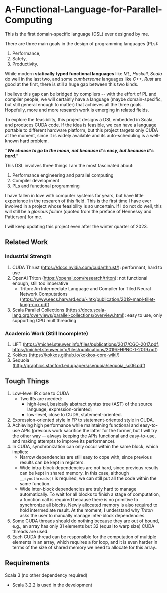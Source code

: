 # A-Functional-Language-for-Parallel-Computing

This is the first domain-specific language (DSL) ever designed by me.

There are three main goals in the design of programming languages (PLs):
1. Performance,
2. Safety,
3. Productivity.

While modern **statically typed functional languages** like *ML, Haskell, Scala* do well in the last two, and some *cumbersome* languages like *C++, Rust* are good at the first, there is still a huge gap between this two kinds.

I believe this gap can be bridged by compilers -- with the effort of PL and compiler people, we will certainly have a language (maybe domain-specific, but still general enough to matter) that achieves all the three goals.
Hopefully, more and more research work is emerging in related fields.

To explore the feasibility, this project designs a DSL embedded in Scala, and produces CUDA code.
If the idea is feasible, we can have a language portable to different hardware platform, but this project targets only CUDA at the moment, since it is widely available and its auto-scheduling is a well-known hard problem.

***"We choose to go to the moon, not because it's easy, but because it's hard."***

This DSL involves three things I am the most fascinated about:
1. Performance engineering and parallel computing
2. Compiler development
3. PLs and functional programming
 
I have fallen in love with computer systems for years, but have little experience in the research of this field.
This is the first time I have ever involved in a project whose feasibility is so uncertain.
If I do not do well, this will still be a *glorious failure* (quoted from the preface of Hennessy and Patterson) for me.

I will keep updating this project even after the winter quarter of 2023.

## Related Work
### Industrial Strength
1. CUDA Thrust (https://docs.nvidia.com/cuda/thrust/): performant, hard to use
2. OpenAI Triton (https://openai.com/research/triton): not functional enough, still too imperative
   - Triton: An Intermediate Language and Compiler for Tiled Neural Network Computations (https://www.eecs.harvard.edu/~htk/publication/2019-mapl-tillet-kung-cox.pdf)
3. Scala Parallel Collections (https://docs.scala-lang.org/overviews/parallel-collections/overview.html): easy to use, only supporting CPU multithreading
### Academic Work (Still Incomplete)
1. LIFT (https://michel.steuwer.info/files/publications/2017/CGO-2017.pdf, https://michel.steuwer.info/files/publications/2019/FHPNC-1-2019.pdf)
2. Kokkos (https://kokkos.github.io/kokkos-core-wiki/)
3. Sequoia (http://graphics.stanford.edu/papers/sequoia/sequoia_sc06.pdf)

## Tough Things
1. Low-level IR close to CUDA
    - Two IRs are needed: 
      - high-level, basically abstract syntax tree (AST) of the source language, expression-oriented;
      - low-level, close to CUDA, statement-oriented.
2. Expression-oriented style in FP to statement-oriented style in CUDA.
3. Achieving high performance while maintaining functional and easy-to-use APIs (previous work sacrifice the latter for the former, but I will try the other way -- always keeping the APIs functional and easy-to-use, and making attempts to improve its performance).
4. In CUDA, synchronization can only occur within the same block, which implies:
   - Narrow dependencies are still easy to cope with, since previous results can be kept in registers.
   - Wide intra-block dependencies are not hard, since previous results can be kept in shared memory. In this case, although `__syncthreads()` is required, we can still put all the code within the same function.
   - Wide inter-block dependencies are truly hard to manage automatically. To wait for all blocks to finish a stage of computation, a function call is required because there is no primitive to synchronize all blocks. Newly allocated memory is also required to hold intermediate result. At the moment, I understand why *Triton* asks the user to manually manage inter-block dependencies.
5. Some CUDA threads should do nothing because they are out of bound, e.g., an array has only 31 elements but 32 (equal to warp size) CUDA threads are used.
6. Each CUDA thread can be responsible for the computation of multiple elements in an array, which requires a for loop, and it is even harder in terms of the size of shared memory we need to allocate for this array..

## Requirements
Scala 3 (no other dependency required)
  - Scala 3.2.2 is used in the development
